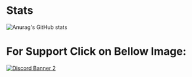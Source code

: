 # Stats
![Anurag's GitHub stats](https://github-readme-stats.vercel.app/api?username=Capy1174&show_icons=true&theme=midnight-purple)

# For Support Click on Bellow Image:
<a href='https://discord.gg/sPqkfQHPAa'>![Discord Banner 2]((https://cdn.discordapp.com/attachments/1136265649262428241/1144295384605278309/standard.gif?ex=66eceedf&is=66eb9d5f&hm=cdd215df532f797a1a79c07d88331a0d21707eabad7377d5771bdb9955e44a3e&))</a>
